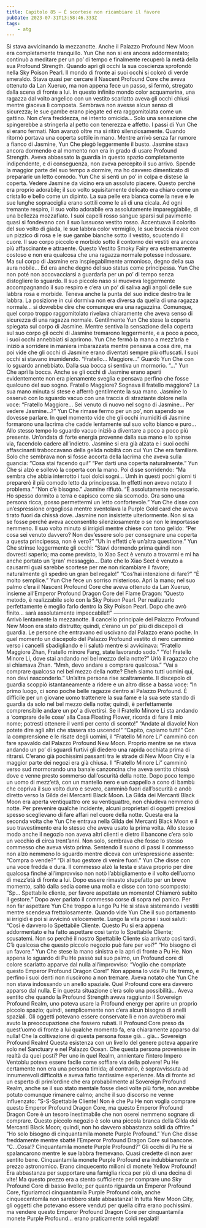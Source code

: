```yaml
---
title: Capitolo 85 – È scortese non ricambiare il favore
pubDate: 2023-07-31T13:58:46.333Z
tags:
    - atg
---
```


Si stava avvicinando la mezzanotte. Anche il Palazzo Profound New Moon era completamente tranquillo. Yun Che non si era ancora addormentato; continuò a meditare per un po’ di tempo e finalmente recuperò la metà della sua Profound Strength. Quando aprì gli occhi la sua coscienza sprofondò nella Sky Poison Pearl.
Il mondo di fronte ai suoi occhi si colorò di verde smeraldo. Stava quasi per cercare il Nascent Profound Core che aveva ottenuto da Lan Xueruo, ma non appena fece un passo, si fermò, stregato dalla scena di fronte a lui.
In questo infinito mondo color acquamarina, una ragazza dal volto angelico con un vestito scarlatto aveva gli occhi chiusi mentre giaceva lì composta. Sembrava non avesse alcun senso di sicurezza; le sue gambe erano piegate ed era raggomitolata come un gattino. Non c’era freddezza, né intento omicida… Solo una sensazione che spingerebbe a stringerla al petto con tenerezza e affetto.
I passi di Yun Che si erano fermati. Non avanzò oltre ma si ritirò silenziosamente.
Quando ritornò portava una coperta sottile in mano.
Mentre arrivò senza far rumore a fianco di Jasmine, Yun Che piegò leggermente il busto. Jasmine stava ancora dormendo e al momento non era in grado di usare Profound Strength. Aveva abbassato la guardia in questo spazio completamente indipendente, e di conseguenza, non aveva percepito il suo arrivo.
Spende la maggior parte del suo tempo a dormire, ma ho davvero dimenticato di prepararle un letto comodo.
Yun Che si sentì un po’ in colpa e distese la coperta.
Vedere Jasmine da vicino era un assoluto piacere. Questo perché era proprio adorabile; il suo volto squisitamente delicato era chiaro come un cristallo e bello come un dipinto. La sua pelle era bianca come la neve e le sue lunghe sopracciglia erano sottili come le ali di una cicala.
Ad ogni tremante respiro, il suo volto adorabile era assolutamente impareggiabile, di una bellezza mozzafiato.
I suoi capelli rosso sangue sparsi sul pavimento quasi si fondevano con il suo lussuoso vestito rosso. Accentuava il colorito del suo volto di giada, le sue labbra color vermiglio, le sue braccia nivee con un pizzico di rosa e le sue gambe bianche sotto il vestito, scuotendo il cuore. Il suo corpo piccolo e morbido sotto il contorno dei vestiti era ancora più affascinante e attraente. Questo Vestito Smoky Fairy era estremamente costoso e non era qualcosa che una ragazza normale potesse indossare. Ma sul corpo di Jasmine era inspiegabilmente armonioso, degno della sua aura nobile… Ed era anche degno del suo status come principessa.
Yun Che non poté non accovacciarsi a guardarla per un po’ di tempo senza distogliere lo sguardo. Il suo piccolo naso si muoveva leggermente accompagnando il suo respiro e c’era un po’ di saliva agli angoli delle sue labbra rosa e morbide.
Teneva anche la punta del suo indice destro tra le labbra. La posizione in cui dormiva non era diversa da quella di una ragazza normale… si dovrebbe dire che comunque era una ragazzina.
Comunque, quel corpo troppo raggomitolato rivelava chiaramente che aveva senso di sicurezza di una ragazza normale.
Gentilmente Yun Che stese la coperta spiegata sul corpo di Jasmine.
Mentre sentiva la sensazione della coperta sul suo corpo gli occhi di Jasmine tremarono leggermente, e a poco a poco, i suoi occhi annebbiati si aprirono.
Yun Che fermò la mano a mezz’aria e iniziò a sorridere in maniera imbarazzata mentre pensava a cosa dire, ma poi vide che gli occhi di Jasmine erano diventati sempre più offuscati.
I suoi occhi si stavano inumidendo.
“Fratello… Maggiore…”
Guardò Yun Che con lo sguardo annebbiato. Dalla sua bocca si sentiva un mormorio.
“…” Yun Che aprì la bocca. Anche se gli occhi di Jasmine erano aperti evidentemente non era pienamente sveglia e pensava perfino che fosse qualcuno del suo sogno.
Fratello Maggiore? Sognava il fratello maggiore?
La sua mano minuta si stese e afferrò gentilmente la sua mano. Jasmine lo osservò con lo sguardo vacuo con una traccia di straziante dolore nella voce: “Fratello Maggiore… Sei venuto di nuovo nel sogno di Jasmine… Per vedere Jasmine…?”
Yun Che rimase fermo per un po’, non sapendo se dovesse parlare. In quel momento vide che gli occhi inumiditi di Jasmine formarono una lacrima che cadde lentamente sul suo volto bianco e puro… Allo stesso tempo lo sguardo vacuo iniziò a diventare a poco a poco più presente.
Un’ondata di forte energia provenne dalla sua mano e lo spinse via, facendolo cadere all’indietro.
Jasmine si era già alzata e i suoi occhi affascinanti traboccavano della gelida nobiltà con cui Yun Che era familiare. Solo che sembrava non si fosse accorta della lacrima che aveva sulla guancia: “Cosa stai facendo qui!”
“Per darti una coperta naturalmente.” Yun Che si alzò e sollevò la coperta con la mano. Poi disse sorridendo: “Ma sembra che abbia interrotto i tuoi dolci sogni… Umh in questi pochi giorni ti preparerò il più comodo letto da principessa. In effetti non avevo notato il problema.”
“Non c’è bisogno.” Jasmine rifiutò.
“È assolutamente necessario. Ho spesso dormito a terra e capisco come sia scomodo. Ora sono una persona ricca, posso permettermi un letto confortevole.” Yun Che disse con un’espressione orgogliosa mentre sventolava la Purple Gold card che aveva tirato fuori da chissà dove.
Jasmine non insistette ulteriormente. Non si sa se fosse perché aveva acconsentito silenziosamente o se non le importasse nemmeno. Il suo volto minuto si irrigidì mentre chiese con tono gelido: “Per cosa sei venuto davvero? Non dev’essere solo per consegnare una coperta a questa principessa, non è vero?”
“Uh in effetti c’è un’altra questione.” Yun Che strinse leggermente gli occhi: “Stavi dormendo prima quindi non dovresti saperlo; ma come previsto, lo Xiao Sect è venuto a trovarmi e mi ha anche portato un ‘gran’ messaggio… Dato che lo Xiao Sect è venuto a causarmi guai sarebbe scortese per me non ricambiare il favore; naturalmente gli spedirò un gran bel regalo!”
“Cos’hai intenzione di fare?”
“È molto semplice.” Yun Che fece un sorriso misterioso. Aprì la mano; nel suo palmo c’era il Nascent Profound Core che aveva ottenuto da Lan Xueruo, insieme all’Emperor Profound Dragon Core del Flame Dragon: ”Questo metodo, è realizzabile solo con la Sky Poison Pearl. Per realizzarlo perfettamente è meglio farlo dentro la Sky Poison Pearl.
Dopo che avrò finito… sarà assolutamente impeccabile!!”
————————————————
Arrivò lentamente la mezzanotte.
Il cancello principale del Palazzo Profound New Moon era stato distrutto; quindi, c’erano un po’ più di discepoli di guardia. Le persone che entravano ed uscivano dal Palazzo erano poche.
In quel momento un discepolo del Palazzo Profound vestito di nero camminò verso i cancelli sbadigliando e li salutò mentre si avvicinava: “Fratello Maggiore Zhan, Fratello minore Fang, state lavorando sodo.”
“Yo! Fratello Minore Li, dove stai andando nel bel mezzo della notte?” Urlò il ragazzo che si chiamava Zhan.
“Mmh, devo andare a comprare qualcosa.”
“Vai a comprare qualcosa nel bel mezzo della notte? Eheh siamo tutti uomini qui, non devi nasconderlo.” Un’altra persona rise scaltramente.
Il discepolo di guardia scoppiò istantaneamente a ridere e un altro disse a bassa voce: “In primo luogo, ci sono poche belle ragazze dentro al Palazzo Profound.
È difficile per un giovane uomo trattenere la sua fame e la sua sete stando di guardia da solo nel bel mezzo della notte; quindi, è perfettamente comprensibile andare un po’ a divertirsi. Se il Fratello Minore Li sta andando a ‘comprare delle cose’ alla Casa Floating Flower, ricorda di fare il mio nome; potresti ottenere il venti per cento di sconto!”
“Andate al diavolo! Non potete dire agli altri che stasera sto uscendo!”
“Capito, capiamo tutti!”
Con la comprensione e le risate degli uomini, il “Fratello Minore Li” camminò con fare spavaldo dal Palazzo Profound New Moon. Proprio mentre se ne stava andando un po’ di sguardi furtivi gli diedero una rapida occhiata prima di ritrarsi.
C’erano già pochissimi passanti tra le strade di New Moon City e la maggior parte dei negozi era già chiusa. Il “Fratello Minore Li” camminò verso sud mormorando una banale canzoncina che aveva sentito chissà dove e venne presto sommerso dall’oscurità della notte. Dopo poco tempo un uomo di mezz’età, con un mantello nero e un cappello a cono di bambù che copriva il suo volto duro e severo, camminò fuori dall’oscurità e andò diretto verso la Gilda dei Mercanti Black Moon.
La Gilda dei Mercanti Black Moon era aperta ventiquattro ore su ventiquattro, non chiudeva nemmeno di notte. Per prevenire qualche incidente, alcuni proprietari di oggetti preziosi spesso sceglievano di fare affari nel cuore della notte.
Questa era la seconda volta che Yun Che entrava nella Gilda dei Mercanti Black Moon e il suo travestimento era lo stesso che aveva usato la prima volta. Allo stesso modo anche il negozio non aveva altri clienti e dietro il bancone c’era solo un vecchio di circa trent’anni. Non solo, sembrava che fosse lo stesso commesso che aveva visto prima.
Sentendo il suono di passi il commesso non alzò nemmeno lo sguardo mentre diceva con un’espressione assente: “Compra o vende?”
“Dì al tuo gestore di venire fuori.” Yun Che disse con una voce fredda e dura.
Il commesso alzò la testa e stava proprio per dire qualcosa finché all’improvviso non notò l’abbigliamento e il volto dell’uomo di mezz’età di fronte a lui. Dopo essere rimasto stupefatto per un breve momento, saltò dalla sedia come una molla e disse con tono scomposto: ”Sp… Spettabile cliente, per favore aspettate un momento! Chiamerò subito il gestore.”
Dopo aver parlato il commesso corse di sopra nel panico.
Per non far aspettare Yun Che troppo a lungo Pu He si stava sistemando i vestiti mentre scendeva frettolosamente. Quando vide Yun Che il suo portamento si irrigidì e poi si avvicinò velocemente. Lungo la vita porse i suoi saluti: “Così è davvero lo Spettabile Cliente.
Questo Pu si era appena addormentato e ha fatto aspettare così tanto lo Spettabile Cliente; scusatemi. Non so perché il nostro Spettabile Cliente sia arrivato così tardi. C’è qualcosa che questo piccolo negozio può fare per voi?”
“Ho bisogno di un favore.” Yun Che stese la mano sinistra e la aprì di fronte a Pu He. Non appena lo sguardo di Pu He passò sul suo palmo, un Profound core di colore scarlatto apparve dal nulla all’improvviso: “Voglio che compriate questo Emperor Profound Dragon Core!”
Non appena lo vide Pu He tremò, e perfino i suoi denti non riuscirono a non tremare.
Aveva notato che Yun Che non stava indossando un anello spaziale. Quel Profound core era davvero apparso dal nulla. E in questa situazione c’era solo una possibilità… Aveva sentito che quando la Profound Strength aveva raggiunto il Sovereign Profound Realm, uno poteva usare la Profound energy per aprire un proprio piccolo spazio; quindi, semplicemente non c’era alcun bisogno di anelli spaziali. Gli oggetti potevano essere conservate lì e non avrebbero mai avuto la preoccupazione che fossero rubati.
Il Profound Core preso da quest’uomo di fronte a lui qualche momento fa, era chiaramente apparso dal nulla!
Che la coltivazione di questa persona fosse già… già…
Sovereign Profound Realm! Questa esistenza con un livello del genere poteva apparire solo nel Sanctuary e nel Palazzo Ocean. Che questa persona provenisse in realtà da quei posti? Per uno in quel Realm, annientare l’intero Impero Ventoblu poteva essere facile come soffiare via della polvere!
Pu He certamente non era una persona timida; al contrario, è sopravvissuta ad innumerevoli difficoltà e aveva fatto tantissime esperienze. Ma di fronte ad un esperto di prim’ordine che era probabilmente al Sovereign Profound Realm, anche se il suo stato mentale fosse dieci volte più forte, non avrebbe potuto comunque rimanere calmo; anche il suo discorso ne venne influenzato: ”S-S-Spettabile Cliente! Non è che Pu He non voglia comprare questo Emperor Profound Dragon Core, ma questo Emperor Profound Dragon Core è un tesoro inestimabile che non oserei nemmeno sognare di comprare. Questo piccolo negozio è solo una piccola branca della Gilda dei Mercanti Black Moon; quindi, non ho davvero abbastanza soldi da offrire.”
“Ho solo bisogno di cinquantamila monete Purple Profound.” Yun Che disse freddamente mentre sbatté l’Emperor Profound Dragon Core sul bancone.
“C…Cosa!? Cinquantamila monete Purple Profound?” Gli occhi di Pu He si spalancarono mentre le sue labbra fremevano. Quasi credette di non aver sentito bene.
Cinquantamila monete Purple Profound era indubbiamente un prezzo astronomico. Erano cinquecento milioni di monete Yellow Profound! Era abbastanza per supportare una famiglia ricca per più di una decina di vite! Ma questo prezzo era a stento sufficiente per comprare uno Sky Profound Core di basso livello; per quanto riguarda un Emperor Profound Core, figuriamoci cinquantamila Purple Profound coin, anche cinquecentomila non sarebbero state abbastanza!
In tutta New Moon City, gli oggetti che potevano essere venduti per quella cifra erano pochissimi. ma vendere questo Emperor Profound Dragon Core per cinquantamila monete Purple Profound… erano praticamente soldi regalati!


